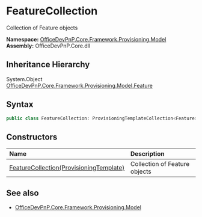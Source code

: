 # FeatureCollection
Collection of Feature objects  

**Namespace:** [OfficeDevPnP.Core.Framework.Provisioning.Model](OfficeDevPnP.Core.Framework.Provisioning.Model.md)  
**Assembly:** OfficeDevPnP.Core.dll  
## Inheritance Hierarchy
System.Object  
    [OfficeDevPnP.Core.Framework.Provisioning.Model.Feature](OfficeDevPnP.Core.Framework.Provisioning.Model.Feature.md)
## Syntax
```C#
public class FeatureCollection: ProvisioningTemplateCollection<Feature>
```
## Constructors
|**Name**|**Description**|
|:-----|:-----|
| [FeatureCollection(ProvisioningTemplate)](OfficeDevPnP.Core.Framework.Provisioning.Model.FeatureCollection.ctor1.md) |  Collection of Feature objects 
## See also
- [OfficeDevPnP.Core.Framework.Provisioning.Model](OfficeDevPnP.Core.Framework.Provisioning.Model.md)
